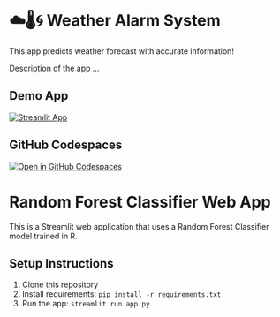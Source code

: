 # ☁️🌡️🌀 Weather Alarm System

This app predicts weather forecast with accurate information!


Description of the app ...

## Demo App

[![Streamlit App](https://static.streamlit.io/badges/streamlit_badge_black_white.svg)](https://boo-weather.streamlit.app/)

## GitHub Codespaces

[![Open in GitHub Codespaces](https://github.com/codespaces/badge.svg)](https://codespaces.new/streamlit/app-starter-kit?quickstart=1)

# Random Forest Classifier Web App

This is a Streamlit web application that uses a Random Forest Classifier model trained in R.

## Setup Instructions

1. Clone this repository
2. Install requirements:
   ```pip install -r requirements.txt```
3. Run the app:
   ```streamlit run app.py```
